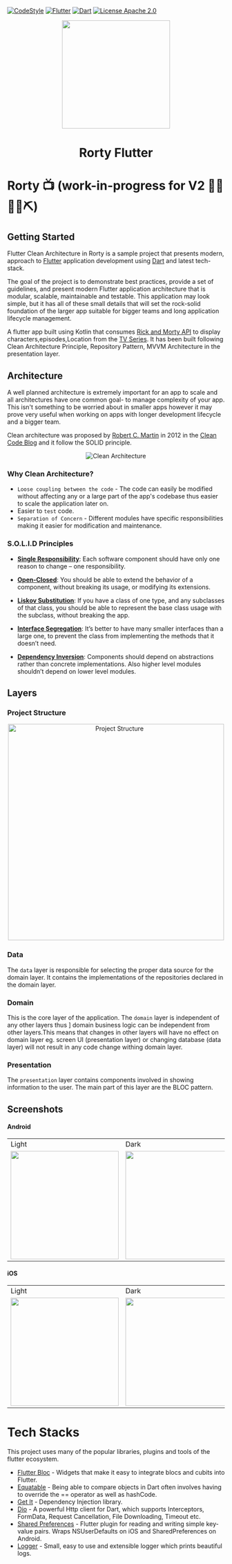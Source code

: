[![CodeStyle](https://img.shields.io/badge/code%20style-%E2%9D%A4-FF4081.svg?style=for-the-badge)](https://dart.dev/tools/linter-rules)
[![Flutter](https://img.shields.io/badge/Flutter-0078D6?style=for-the-badge&logo=flutter&logoColor=white)](https://flutter.dev/)
[![Dart](https://img.shields.io/badge/Dart-02569B?style=for-the-badge&logo=dart&logoColor=white)](https://dart.dev/)
[![License Apache 2.0](https://img.shields.io/badge/License-Apache%202.0-orange.svg?style=for-the-badge)](https://opensource.org/licenses/Apache-2.0)

<p align="center"> 
   <img height="250" src="art/flutter-logo.webp"/> 
</p>

<h1 align="center"> Rorty Flutter </h1>

# Rorty 📺 (work-in-progress for V2 👷🔧️👷‍♀️⛏)

## Getting Started

Flutter Clean Architecture in Rorty is a sample project that presents modern, approach to [Flutter](https://flutter.dev/) application development using [Dart](https://dart.dev/) and latest tech-stack.

The goal of the project is to demonstrate best practices, provide a set of guidelines, and present modern Flutter
application architecture that is modular, scalable, maintainable and testable. This application may look simple, but it
has all of these small details that will set the rock-solid foundation of the larger app suitable for bigger teams and
long application lifecycle management.

A flutter app built using Kotlin that consumes [Rick and Morty API](https://rickandmortyapi.com) to display characters,episodes,Location from the [TV Series](https://www.imdb.com/title/tt2861424/). It has been built following Clean Architecture Principle, Repository Pattern, MVVM Architecture in the presentation layer.

## Architecture
A well planned architecture is extremely important for an app to scale and all architectures have one common goal- to manage complexity of your app. This isn't something to be worried about in smaller apps however it may prove very useful when working on apps with longer development lifecycle and a bigger team.

Clean architecture was proposed by [Robert C. Martin](https://en.wikipedia.org/wiki/Robert_C._Martin) in 2012 in the [Clean Code Blog](http://blog.cleancoder.com/uncle-bob/2012/08/13/the-clean-architecture.html) and it follow the SOLID principle.

<p align="center"><img src="art/clean_arch.jpeg" alt="Clean Architecture"></p>

### Why Clean Architecture?
- ```Loose coupling between the code``` - The code can easily be modified without affecting any or a large part of the app's codebase thus easier to scale the application later on.
- Easier to ```test``` code.
- ```Separation of Concern``` - Different modules have specific responsibilities making it easier for modification and maintenance.

### S.O.L.I.D Principles

- [__Single Responsibility__](https://en.wikipedia.org/wiki/Single-responsibility_principle): Each software component should have only one reason to change – one responsibility.

- [__Open-Closed__](https://en.wikipedia.org/wiki/Open%E2%80%93closed_principle#:~:text=In%20object%2Doriented%20programming%2C%20the,without%20modifying%20its%20source%20code.): You should be able to extend the behavior of a component, without breaking its usage, or modifying its extensions.

- [__Liskov Substitution__](https://en.wikipedia.org/wiki/Liskov_substitution_principle): If you have a class of one type, and any subclasses of that class, you should be able to represent the base class usage with the subclass, without breaking the app.

- [__Interface Segregation__](https://en.wikipedia.org/wiki/Interface_segregation_principle): It’s better to have many smaller interfaces than a large one, to prevent the class from implementing the methods that it doesn’t need.

- [__Dependency Inversion__](https://en.wikipedia.org/wiki/Dependency_inversion_principle): Components should depend on abstractions rather than concrete implementations. Also higher level modules shouldn’t depend on lower level modules.

## Layers

### Project Structure
<p align="center"><img src="art/project.png" alt="Project Structure" width="500"></p>

### Data
The ```data``` layer is responsible for selecting the proper data source for the domain layer. It contains the implementations of the repositories declared in the domain layer.

### Domain
This is the core layer of the application. The ```domain``` layer is independent of any other layers thus ] domain business logic can be independent from other layers.This means that changes in other layers will have no effect on domain layer eg.  screen UI (presentation layer) or changing database (data layer) will not result in any code change withing domain layer.

### Presentation
The ```presentation``` layer contains components involved in showing information to the user. The main part of this layer are the BLOC pattern.


## Screenshots

#### Android
<table>
  <tr>
    <td>Light</td>
    <td>Dark</td>
  </tr>
  <tr>
    <td><img src="art/screenshots/android/characters.png" width=250></td>
    <td><img src="art/screenshots/android/characters-dark.png" width=250></td>
  </tr>
 </table>

#### iOS
<table>
  <tr>
    <td>Light</td>
    <td>Dark</td>
  </tr>
  <tr>
    <td><img src="art/screenshots/ios/characters.png" width=250></td>
    <td><img src="art/screenshots/ios/characters-dark.png" width=250></td>
  </tr>
 </table>

# Tech Stacks
This project uses many of the popular libraries, plugins and tools of the flutter ecosystem.
- [Flutter Bloc](https://pub.dev/packages/flutter_bloc) - Widgets that make it easy to integrate blocs and cubits into Flutter.
- [Equatable](https://pub.dev/packages/equatable) - Being able to compare objects in Dart often involves having to override the == operator as well as hashCode.
- [Get It](https://pub.dev/packages/get_it) - Dependency Injection library.
- [Dio](https://pub.dev/packages/dio) - A powerful Http client for Dart, which supports Interceptors, FormData, Request Cancellation, File Downloading, Timeout etc.
- [Shared Preferences](https://pub.dev/packages/shared_preferences) - Flutter plugin for reading and writing simple key-value pairs. Wraps NSUserDefaults on iOS and SharedPreferences on Android.
- [Logger](https://pub.dev/packages/logger) - Small, easy to use and extensible logger which prints beautiful logs.
